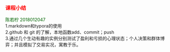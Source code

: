 ###  <font color= red>课程小结  </font>
<font color= darkgreen> 陈若柠 2018012047</font> <br>
1.markdown和typora的使用 <br>
2.github 和 git 的了解，本地函数add、commit；push <br>
3.通过几个生动有趣的实例分别测试了盈利和亏损的心理状态；个人决策和群体博弈；并且模拟了交易实况，寓教于乐。
